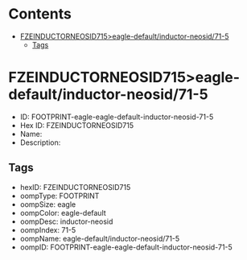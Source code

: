 



Contents
========

* [FZEINDUCTORNEOSID715>eagle-default/inductor-neosid/71-5](#fzeinductorneosid715eagle-defaultinductor-neosid71-5)
	* [Tags](#tags)

# FZEINDUCTORNEOSID715>eagle-default/inductor-neosid/71-5

- ID: FOOTPRINT-eagle-eagle-default-inductor-neosid-71-5
- Hex ID: FZEINDUCTORNEOSID715
- Name: 
- Description: 

## Tags

- hexID: FZEINDUCTORNEOSID715
- oompType: FOOTPRINT
- oompSize: eagle
- oompColor: eagle-default
- oompDesc: inductor-neosid
- oompIndex: 71-5
- oompName: eagle-default/inductor-neosid/71-5
- oompID: FOOTPRINT-eagle-eagle-default-inductor-neosid-71-5
